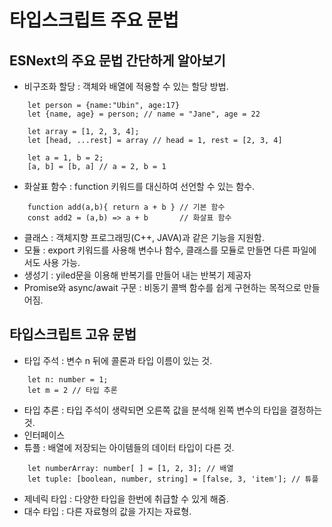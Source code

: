 # 타입스크립트 주요 문법

## ESNext의 주요 문법 간단하게 알아보기
- 비구조화 할당 : 객체와 배열에 적용할 수 있는 할당 방법.
```JS
    let person = {name:"Ubin", age:17}
    let {name, age} = person; // name = "Jane", age = 22

    let array = [1, 2, 3, 4];
    let [head, ...rest] = array // head = 1, rest = [2, 3, 4]

    let a = 1, b = 2;
    [a, b] = [b, a] // a = 2, b = 1
```
- 화살표 함수 : function 키워드를 대신하여 선언할 수 있는 함수.
```JS
    function add(a,b){ return a + b } // 기본 함수
    const add2 = (a,b) => a + b       // 화살표 함수
```
- 클래스 : 객체지향 프로그래밍(C++, JAVA)과 같은 기능을 지원함.
- 모듈 : export 키워드를 사용해 변수나 함수, 클래스를 모듈로 만들면 다른 파일에서도 사용 가능.
- 생성기 : yiled문을 이용해 반복기를 만들어 내는 반복기 제공자
- Promise와 async/await 구문 : 비동기 콜백 함수를 쉽게 구현하는 목적으로 만들어짐.

## 타입스크립트 고유 문법
- 타입 주석 : 변수 n 뒤에 콜론과 타입 이름이 있는 것.
```TS
    let n: number = 1;
    let m = 2 // 타입 추론
```
- 타입 추론 : 타입 주석이 생략되면 오른쪽 값을 분석해 왼쪽 변수의 타입을 결정하는 것.
- 인터페이스
- 튜플 : 배열에 저장되는 아이템들의 데이터 타입이 다른 것.
```TS
    let numberArray: number[ ] = [1, 2, 3]; // 배열
    let tuple: [boolean, number, string] = [false, 3, 'item']; // 튜플
```
- 제네릭 타입 : 다양한 타입을 한번에 취급할 수 있게 해줌.
- 대수 타입 : 다른 자료형의 값을 가지는 자료형.

